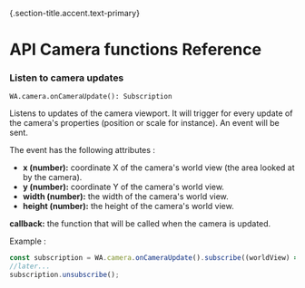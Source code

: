 {.section-title.accent.text-primary}
# API Camera functions Reference

### Listen to camera updates

```
WA.camera.onCameraUpdate(): Subscription
```

Listens to updates of the camera viewport. It will trigger for every update of the camera's properties (position or scale for instance). An event will be sent.

The event has the following attributes :
*   **x (number):** coordinate X of the camera's world view (the area looked at by the camera).
*   **y (number):** coordinate Y of the camera's world view.
*   **width (number):** the width of the camera's world view.
*   **height (number):** the height of the camera's world view.

**callback:** the function that will be called when the camera is updated.

Example :
```javascript
const subscription = WA.camera.onCameraUpdate().subscribe((worldView) => console.log(worldView));
//later...
subscription.unsubscribe();
